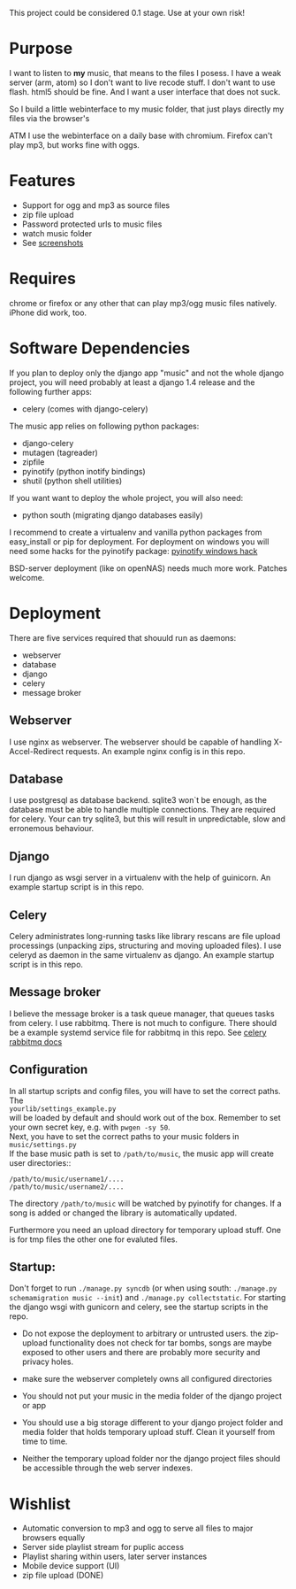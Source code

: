 This project could be considered 0.1 stage. Use at your own risk!

Purpose
=======

I want to listen to __my__ music, that means to the files I posess. I have
a weak server (arm, atom) so I don't want to live recode stuff. I don't want
to use flash. html5 should be fine. And I want a user interface that does not
suck.

So I build a little webinterface to my music folder, that just plays directly
my files via the browser's <audio> tag. A decent browser will play oggs and mp3s
(like chrome). Furthermore, multiple users have their own music folder.

ATM I use the webinterface on a daily base with chromium. Firefox can't play mp3,
but works fine with oggs.

Features
========

 * Support for ogg and mp3 as source files
 * zip file upload
 * Password protected urls to music files
 * watch music folder
 * See [screenshots](https://github.com/simeonfelis/yourlib/wiki/screenshots)

Requires
========

chrome or firefox or any other that can play mp3/ogg music files natively.
iPhone did work, too.

Software Dependencies
=====================

If you plan to deploy only the django app "music" and not the whole django project, you
will need probably at least a django 1.4 release and the following further apps:

 * celery (comes with django-celery)

The music app relies on following python packages:

 * django-celery
 * mutagen (tagreader)
 * zipfile
 * pyinotify (python inotify bindings)
 * shutil (python shell utilities)

If you want want to deploy the whole project, you will also need:

 * python south (migrating django databases easily)

I recommend to create a virtualenv and vanilla python packages from easy_install or pip
for deployment. For deployment on windows you will need some hacks for the pyinotify
package: [pyinotify windows hack](http://www.themacaque.com/?p=803)

BSD-server deployment (like on openNAS) needs much more work. Patches welcome.


Deployment
==========

There are five services required that shouuld run as daemons:

 * webserver
 * database
 * django
 * celery
 * message broker

Webserver
---------

I use nginx as webserver. The webserver should be capable of handling X-Accel-Redirect
requests. An example nginx config is in this repo.

Database
--------

I use postgresql as database backend. sqlite3 won`t be enough, as the database must be
able to handle multiple connections. They are required for celery. Your can try sqlite3,
but this will result in unpredictable, slow and erronemous behaviour.

Django
------

I run django as wsgi server in a virtualenv with the help of guinicorn. An example
startup script is in this repo.

Celery
------

Celery administrates long-running tasks like library rescans are file upload processings
(unpacking zips, structuring and moving uploaded files). I use celeryd as daemon in the
same virtualenv as django. An example startup script is in this repo.

Message broker
--------------

I believe the message broker is a task queue manager, that queues tasks from celery. I use
rabbitmq. There is not much to configure. There should be a example systemd service file for
rabbitmq in this repo. See [celery rabbitmq docs](http://docs.celeryproject.org/en/latest/getting-started/first-steps-with-celery.html#rabbitmq)

Configuration
--------------

In all startup scripts and config files, you will have to set the correct paths. The  
``yourlib/settings_example.py``  
will be loaded by default and should work out of the box. Remember to set your own 
secret key, e.g. with ``pwgen -sy 50``.   
Next, you have to set the correct paths to your music folders in  
``music/settings.py``  
If the base music path is set to ``/path/to/music``, the music app will create user directories::

    /path/to/music/username1/....
    /path/to/music/username2/....


The directory ``/path/to/music`` will be watched by pyinotify for changes. If a song is added or
changed the library is automatically updated.

Furthermore you need an upload directory for temporary upload stuff. One is for tmp files
the other one for evaluted files.


Startup:
--------

Don't forget to run ``./manage.py syncdb`` (or when using south: ``./manage.py schemamigration music --init``)
and ``./manage.py collectstatic``. For starting the django wsgi with gunicorn and celery, see 
the startup scripts in the repo.

 * Do not expose the deployment to arbitrary or untrusted users. the zip-upload
   functionality does not check for tar bombs, songs are maybe exposed to other
   users and there are probably more security and privacy holes.

 * make sure the webserver completely owns all configured directories

 * You should not put your music in the media folder of the django project or app

 * You should use a big storage different to your django project folder and
   media folder that holds temporary upload stuff. Clean it yourself from time to time.

 * Neither the temporary upload folder nor the django project files should be
   accessible through the web server indexes.


Wishlist
========
 * Automatic conversion to mp3 and ogg to serve all files to major browsers equally
 * Server side playlist stream for puplic access
 * Playlist sharing within users, later server instances
 * Mobile device support (UI)
 * zip file upload (DONE)

